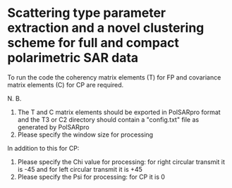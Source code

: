 # Scattering type parameter extraction and a novel clustering scheme for full and compact polarimetric SAR data



To run the code the coherency matrix elements (T) for FP and covariance matrix elements (C) for CP are required.

N. B. 
1. The T and C matrix elements should be exported in PolSARpro format and the T3 or C2 directory should contain a "config.txt" file as generated by PolSARpro
2. Please specify the window size for processing

In addition to this for CP:

1. Please specify the Chi value for processing: for right circular transmit it is -45 and for left circular transmit it is +45
2. Please specify the Psi for processing: for CP it is 0
